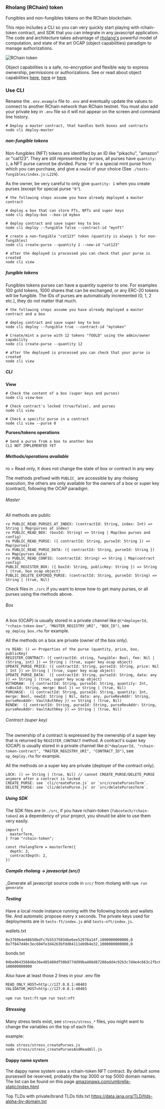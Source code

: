 ### Rholang (RChain) token

Fungibles and non-fungibles tokens on the RChain blockchain.

This repo includes a CLI so you can very quickly start playing with rchain-token contract, and SDK that you can integrate in any javascript application. The code and architecture takes advantage of [rholang's](https://rchain.coop/) powerful model of computation, and state of the art OCAP (object capabilities) paradigm to manage authorizations.

![RChain token](https://i.ibb.co/qrnCwVp/rchaintoken.png)

Object capabilities is a safe, no-encryption and flexible way to express ownership, permissions or authorizations. See or read about object capabilities [here](https://www.youtube.com/watch?v=EGX2I31OhBE), [here](https://www.youtube.com/watch?v=ZnBbi6ifzdo) or [here](http://erights.org/elib/capability/ode/ode-capabilities.html).

### Use CLI

Rename the `.env.example` file to `.env` and eventually update the values to connect to another RChain network than RChain testnet. You must also add your private key in `.env` file so it will not appear on the screen and command line history.

```
# Deploy a master contract, that handles both boxes and contracts
node cli deploy-master
```

##### non-fungible tokens

Non-fungibles (NFT) tokens are identified by an ID like "pikachu", "amazon" or "cat123". They are still represented by purses, all purses have `quantity: 1`, a NFT purse cannot be divided. Purse `"0"` is a special mint purse from which you can purchase, and give a `newId` of your choice (See `./tests-fungibles/index.js:L229`).

As the owner, be very careful to only give `quantity: 1` when you create purses (except for special purse `"0"`).

```
# the following steps assume you have already deployed a master contract

# deploy a box that can store FTs, NFTs and super keys
node cli deploy-box --box-id mybox

# deploy contract and save super key to box
node cli deploy --fungible false --contract-id "mynft"

# create a non-fungible "cat123" token (quantity is always 1 for non-fungibles)
node cli create-purse --quantity 1 --new-id "cat123"

# after the deployed is processed you can check that your purse is created
node cli view
```

##### fungible tokens

Fungibles tokens purses can have a quantity superior to one. For examples 100 gold tokens, 1000 shares that can be exchanged, or any ERC-20 tokens will be fungible. The IDs of purses are automatically incremented (0, 1, 2 etc.), they do not matter that much.

```
# the following steps assume you have already deployed a master contract and a box

# deploy contract and save super key to box
node cli deploy --fungible true --contract-id "mytoken"

# Create/mint a purse with 12 tokens "fGOLD" using the admin/owner capability
node cli create-purse --quantity 12

# after the deployed is processed you can check that your purse is created
node cli view
```

##### CLI

**View**

```
# Check the content of a box (super keys and purses)
node cli view-box
```

```
# Check contract's locked (true/false), and purses
node cli view
```

```
# Check a specific purse in a contract
node cli view --purse 0
```

**Purses/tokens operations**

```
# Send a purse from a box to another box
CLI NOT IMPLEMENTED YET
```

##### Methods/operations available

ro = Read only, it does not change the state of box or contract in any wey

The methods prefixed with `PUBLIC_` are accessible by any rholang execution, the others are only available for the owners of a box or super key (contract), following the OCAP paradigm.

###### Master

All methods are public

```
ro PUBLIC_READ_PURSES_AT_INDEX: (contractId: String, index: Int) => String | Map(purses at index)
ro PUBLIC_READ_BOX: (boxId: String) => String | Map(box purses and config)
ro PUBLIC_READ_PURSE: ({ contractId: String, purseId: String }) => Map(purses)
ro PUBLIC_READ_PURSE_DATA: ({ contractId: String, purseId: String }) => Map(purses data)
ro PUBLIC_READ_CONFIG: (contractId: String) => String | Map(contract config)
PUBLIC_REGISTER_BOX: ({ boxId: String, publicKey: String }) => String | (true, box ocap object)
PUBLIC_DELETE_EXPIRED_PURSE: (contractId: String, purseId: String) => String | (true, Nil)
```

Check files in `./src` if you want to know how to get many purses, or all purses using the methods above.

###### Box

A box (OCAP) is usually stored in a private channel like `@(*deployerId, "rchain-token-box", "MASTER_REGISTRY_URI", "BOX_ID")`, see `op_deploy_box.rho` for example.

All the methods on a box are private (owner of the box only).

```
ro READ: () => Properties of the purse (quantity, price, box, publicKey)
REGISTER_CONTRACT: ({ contractId: string, fungible: Bool, fee: Nil | (String, int) }) => String | (true, super key ocap object)
UPDATE_PURSE_PRICE: ({ contractId: String, purseId: String, price: Nil | Int }) => String | (true, super key ocap object)
UPDATE_PURSE_DATA:  ({ contractId: String, purseId: String, data: any }) => String | (true, super key ocap object)
WITHDRAW:  ({ contractId: String, purseId: String, quantity: Int, toBoxId: String, merge: Bool }) => String | (true, Nil)
PURCHASE:  ({ contractId: String, purseId: String, quantity: Int, merge: Bool, newId: String | Nil, data: any, purseRevAddr: String, purseRevAddr: VaultAuthKey }) => String | (true, Nil)
RENEW:  ({ contractId: String, purseId: String, purseRevAddr: String, purseRevAddr: VaultAuthKey }) => String | (true, Nil)
```

###### Contract (super key)

The ownership of a contract is expressed by the ownership of a super key that is returned by `REGISTER_CONTRACT` method. A contract's super key (OCAP) is usually stored in a private channel like `@(*deployerId, "rchain-token-contract", "MASTER_REGISTRY_URI", "CONTRACT_ID")`, see `op_deploy.rho` for example.

All the methods on a super key are private (deployer of the contract only).

```
LOCK: () => String | (true, Nil) // cannot CREATE_PURSE/DELETE_PURSE anymore after a contract is locked
CREATE_PURSE: see `cli/createPurse.js` or `src/createPursesTerm`.
DELETE_PURSE: see `cli/deletePurse.js` or `src/deletePursesTerm`.
```

##### Using SDK

The SDK files are in `./src`, if you have rchain-token (`fabcotech/rchain-token`) as a dependency of your project, you should be able to use them very easily.

```
import {
  masterTerm,
} from "rchain-token";

const rholangTerm = masterTerm({
  depth: 3,
  contractDepth: 2,
})
```

##### Compile rholang -> javascript (src/)

\_Generate all javascript source code in `src/` from rholang with `npm run generate`

##### Testing

Have a local rnode instance running with the following bonds and wallets file. And automatic propose every x seconds. The private keys used for deployments are in `tests-ft/index.js` and `tests-nft/index.js`.

wallets.txt

```
0x3769b4e68650bdfc7b55375034be6ee52978a14f,1000000000000,0
0x7f847d40c3ec604fe3d4263bfdd04111eb9b4e32,1000000000000,0
```

bonds.txt

```
04be064356846e36e485408df50b877dd99ba406d87208add4c92b3c7d4e4c663c2fbc6a1e6534c7e5c0aec00b26486fad1daf20079423b7c8ebffbbdff3682b58 100000000000
```

Also have at least those 2 lines in your .env file

```
READ_ONLY_HOST=http://127.0.0.1:40403
VALIDATOR_HOST=http://127.0.0.1:40403
```

`npm run test:ft`
`npm run test:nft`

##### Stressing

Many stress tests exist, see `stress/stress_*` files, you might want to change the variables on the top of each file.

example:

```
node stress/stress_createPurses.js
node stress/stress_createPursesAndReadAll.js
```

#### Dappy name system

The dappy name system uses a rchain-token NFT contract. By default some purseswill be reserved, probably the top 3000 or top 5000 domain names. The list can be found on this page [amazonaws.com/umbrella-static/index.html](http://s3-us-west-1.amazonaws.com/umbrella-static/index.html)

Top TLDs with private/brand TLDs tlds.txt https://data.iana.org/TLD/tlds-alpha-by-domain.txt
